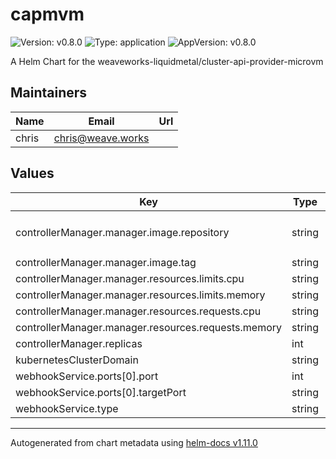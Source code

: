 # capmvm

![Version: v0.8.0](https://img.shields.io/badge/Version-v0.8.0-informational?style=flat-square) ![Type: application](https://img.shields.io/badge/Type-application-informational?style=flat-square) ![AppVersion: v0.8.0](https://img.shields.io/badge/AppVersion-v0.8.0-informational?style=flat-square)

A Helm Chart for the weaveworks-liquidmetal/cluster-api-provider-microvm

## Maintainers

| Name | Email | Url |
| ---- | ------ | --- |
| chris | <chris@weave.works> |  |

## Values

| Key | Type | Default | Description |
|-----|------|---------|-------------|
| controllerManager.manager.image.repository | string | `"ghcr.io/weaveworks-liquidmetal/cluster-api-provider-microvm"` |  |
| controllerManager.manager.image.tag | string | `"v0.8.0"` |  |
| controllerManager.manager.resources.limits.cpu | string | `"100m"` |  |
| controllerManager.manager.resources.limits.memory | string | `"30Mi"` |  |
| controllerManager.manager.resources.requests.cpu | string | `"100m"` |  |
| controllerManager.manager.resources.requests.memory | string | `"20Mi"` |  |
| controllerManager.replicas | int | `1` |  |
| kubernetesClusterDomain | string | `"cluster.local"` |  |
| webhookService.ports[0].port | int | `443` |  |
| webhookService.ports[0].targetPort | string | `"webhook-server"` |  |
| webhookService.type | string | `"ClusterIP"` |  |

----------------------------------------------
Autogenerated from chart metadata using [helm-docs v1.11.0](https://github.com/norwoodj/helm-docs/releases/v1.11.0)
